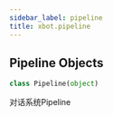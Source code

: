 ```yaml
---
sidebar_label: pipeline
title: xbot.pipeline
---
```


## Pipeline Objects

```python
class Pipeline(object)
```

对话系统Pipeline

